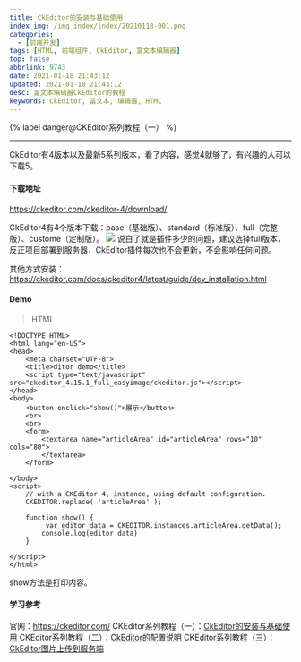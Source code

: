 ```yaml
---
title: CkEditor的安装与基础使用
index_img: /img_index/index/20210118-001.png
categories:
  - [前端开发]
tags: [HTML, 前端组件, CkEditor, 富文本编辑器]
top: false
abbrlink: 9743
date: 2021-01-18 21:43:12
updated: 2021-01-18 21:43:12
desc: 富文本编辑器CkEditor的教程
keywords: CkEditor, 富文本, 编辑器, HTML
---
```



{% label danger@CKEditor系列教程（一） %} 


<!--more-->
<hr />

CkEditor有4版本以及最新5系列版本，看了内容，感觉4就够了，有兴趣的人可以下载5。

#### 下载地址

https://ckeditor.com/ckeditor-4/download/

CkEditor4有4个版本下载：base（基础版）、standard（标准版）、full（完整版）、custome（定制版）。
![](version.png)
说白了就是插件多少的问题，建议选择full版本，反正项目部署到服务器，CkEditor插件每次也不会更新，不会影响任何问题。

其他方式安装：https://ckeditor.com/docs/ckeditor4/latest/guide/dev_installation.html

#### Demo

> HTML

```
<!DOCTYPE HTML>
<html lang="en-US">
<head>
    <meta charset="UTF-8">
    <title>ditor demo</title>
    <script type="text/javascript" src="ckeditor_4.15.1_full_easyimage/ckeditor.js"></script>
</head>
<body>
    <button onclick="show()">展示</button>
    <br>
    <br>
    <form>
        <textarea name="articleArea" id="articleArea" rows="10" cols="80">
        </textarea>
    </form>

</body>
<script>
    // with a CKEditor 4, instance, using default configuration.
    CKEDITOR.replace( 'articleArea' );

    function show() {
         var editor_data = CKEDITOR.instances.articleArea.getData();
        console.log(editor_data)
    }

</script>
</html>
```
show方法是打印内容。


#### 学习参考

官网：https://ckeditor.com/
CKEditor系列教程（一）：<a href="/articles/9743/" target="_blank" class="block_project_a">CkEditor的安装与基础使用</a>
CKEditor系列教程（二）：<a href="/articles/32150/" target="_blank" class="block_project_a">CkEditor的配置说明</a>
CKEditor系列教程（三）：<a href="/articles/32287/" target="_blank" class="block_project_a">CkEditor图片上传到服务端</a>
